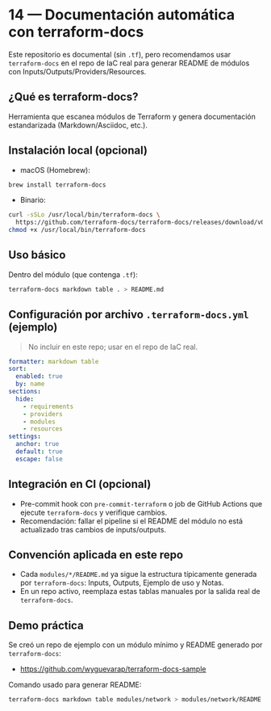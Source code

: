 # 14 — Documentación automática con terraform-docs

Este repositorio es documental (sin `.tf`), pero recomendamos usar `terraform-docs` en el repo de IaC real para generar README de módulos con Inputs/Outputs/Providers/Resources.

## ¿Qué es terraform-docs?
Herramienta que escanea módulos de Terraform y genera documentación estandarizada (Markdown/Asciidoc, etc.).

## Instalación local (opcional)
- macOS (Homebrew):
```bash
brew install terraform-docs
```
- Binario:
```bash
curl -sSLo /usr/local/bin/terraform-docs \
  https://github.com/terraform-docs/terraform-docs/releases/download/v0.19.0/terraform-docs-v0.19.0-darwin-amd64
chmod +x /usr/local/bin/terraform-docs
```

## Uso básico
Dentro del módulo (que contenga `.tf`):
```bash
terraform-docs markdown table . > README.md
```

## Configuración por archivo `.terraform-docs.yml` (ejemplo)
> No incluir en este repo; usar en el repo de IaC real.
```yaml
formatter: markdown table
sort:
  enabled: true
  by: name
sections:
  hide:
    - requirements
    - providers
    - modules
    - resources
settings:
  anchor: true
  default: true
  escape: false
```

## Integración en CI (opcional)
- Pre-commit hook con `pre-commit-terraform` o job de GitHub Actions que ejecute `terraform-docs` y verifique cambios.
- Recomendación: fallar el pipeline si el README del módulo no está actualizado tras cambios de inputs/outputs.

## Convención aplicada en este repo
- Cada `modules/*/README.md` ya sigue la estructura típicamente generada por `terraform-docs`: Inputs, Outputs, Ejemplo de uso y Notas.
- En un repo activo, reemplaza estas tablas manuales por la salida real de `terraform-docs`.

## Demo práctica
Se creó un repo de ejemplo con un módulo mínimo y README generado por `terraform-docs`:
- https://github.com/wyguevarap/terraform-docs-sample

Comando usado para generar README:
```bash
terraform-docs markdown table modules/network > modules/network/README.md
```

